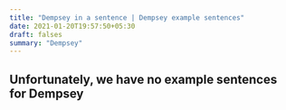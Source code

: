 ```yaml
---
title: "Dempsey in a sentence | Dempsey example sentences"
date: 2021-01-20T19:57:50+05:30
draft: falses
summary: "Dempsey"
---
```

## Unfortunately, we have no example sentences for Dempsey                 
